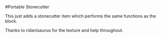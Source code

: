#Portable Stonecutter

This just adds a stonecutter item which performs the same functions as the block.

Thanks to ridanisaurus for the texture and help throughout.